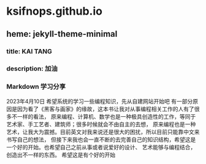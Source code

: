 # ksifnops.github.io

## heme: jekyll-theme-minimal

### title: KAI TANG

### description: 加油

### Markdown 学习分享

2023年4月10日
希望系统的学习一些编程知识，先从自建网站开始吧
有一部分原因是因为看了《黑客与画家》的缘故，这本书让我对从事编程相关工作的人有了很多不一样的看法，
原来编程、计算机、数学也是一种极具创造性的工作，等同于艺术家、手工艺者、建筑师；很多时候就会不由自主的去想，
原来编程也是一种艺术，让我大为震撼。目前英文对我来说还是很大的困扰，所以目前只能靠中文来书写自己的想法，
但接下来我也会一直不断的去完善自己的知识结构，希望这是一个好的开始。也希望自己之前从事或者说爱好的设计、
艺术能够与编程结合，创造出不一样的东西。
希望这是有个好的开始
